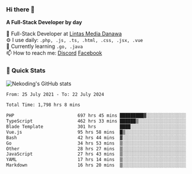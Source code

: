 ### Hi there 👋

**A Full-Stack Developer by day**

🔭 Full-Stack Developer at [Lintas Media Danawa](https://www.lintasmediadanawa.com/)  
⚙️ I use daily: `.php, .js, .ts, .html, .css, .jsx, .vue`  
🌱 Currently learning `.go, .java`  
📫 How to reach me: [Discord](https://discordapp.com/users/984448732999327766)  [Facebook](https://fb.me/tyvandi)  

### 🚀 Quick Stats  

![Nekoding's GitHub stats](https://github-readme-stats.vercel.app/api?username=nekoding&show_icons=true)

<!--START_SECTION:waka-->

```txt
From: 25 July 2021 - To: 22 July 2024

Total Time: 1,798 hrs 8 mins

PHP                        697 hrs 45 mins █████████▓░░░░░░░░░░░░░░░   38.20 %
TypeScript                 462 hrs 33 mins ██████▒░░░░░░░░░░░░░░░░░░   25.32 %
Blade Template             301 hrs         ████░░░░░░░░░░░░░░░░░░░░░   16.48 %
Vue.js                     95 hrs 58 mins  █▒░░░░░░░░░░░░░░░░░░░░░░░   05.25 %
Bash                       42 hrs 44 mins  ▓░░░░░░░░░░░░░░░░░░░░░░░░   02.34 %
Go                         34 hrs 53 mins  ▒░░░░░░░░░░░░░░░░░░░░░░░░   01.91 %
Other                      28 hrs 27 mins  ▒░░░░░░░░░░░░░░░░░░░░░░░░   01.56 %
JavaScript                 27 hrs 43 mins  ▒░░░░░░░░░░░░░░░░░░░░░░░░   01.52 %
YAML                       17 hrs 14 mins  ▒░░░░░░░░░░░░░░░░░░░░░░░░   00.94 %
Markdown                   16 hrs 20 mins  ▒░░░░░░░░░░░░░░░░░░░░░░░░   00.89 %
```

<!--END_SECTION:waka-->

<!--
**nekoding/nekoding** is a ✨ _special_ ✨ repository because its `README.md` (this file) appears on your GitHub profile.

Here are some ideas to get you started:

- 🔭 I’m currently working on ...
- 🌱 I’m currently learning ...
- 👯 I’m looking to collaborate on ...
- 🤔 I’m looking for help with ...
- 💬 Ask me about ...
- 📫 How to reach me: ...
- 😄 Pronouns: ...
- ⚡ Fun fact: ...
-->
